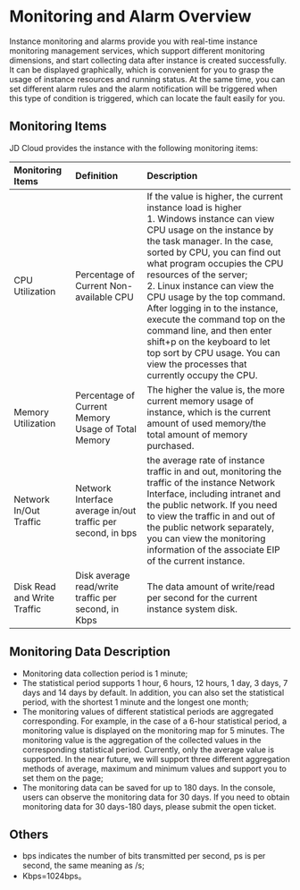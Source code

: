 # Monitoring and Alarm Overview
Instance monitoring and alarms provide you with real-time instance monitoring management services, which support different monitoring dimensions, and start collecting data after instance is created successfully. It can be displayed graphically, which is convenient for you to grasp the usage of instance resources and running status. At the same time, you can set different alarm rules and the alarm notification will be triggered when this type of condition is triggered, which can  locate the fault easily for you.
## Monitoring Items 
JD Cloud provides the instance with the following monitoring items:

|**Monitoring Items** | **Definition** | **Description** |
| :--- | :--- | :--- |
|   CPU Utilization      |   Percentage of Current Non-available CPU   |   If the value is higher, the current instance load is higher <br>1.  Windows instance can view CPU usage on the instance by the task manager. In the case, sorted by CPU, you can find out what program occupies the CPU resources of the server; <br>2. Linux instance can view the CPU usage by the top command. After logging in to the instance, execute the command top on the command line, and then enter shift+p on the keyboard to let top sort by CPU usage. You can view the processes that currently occupy the CPU.   |
|  Memory Utilization   |  Percentage of Current Memory Usage of Total Memory      |  The higher the value is, the more current memory usage of instance, which is the current amount of used memory/the total amount of memory purchased.           |
|   Network In/Out Traffic      |   Network Interface average in/out traffic per second, in bps    |  the average rate of instance traffic in and out, monitoring the traffic of the instance Network Interface, including intranet and the public network. If you need to view the traffic in and out of the public network separately, you can view the monitoring information of the associate EIP of the current instance.          |
|  Disk Read and Write Traffic   |  Disk average read/write traffic per second, in Kbps      |   The data amount of write/read per second for the current instance system disk.               |

## Monitoring Data Description
* Monitoring data collection period is 1 minute;
* The statistical period supports 1 hour, 6 hours, 12 hours, 1 day, 3 days, 7 days and 14 days by default. In addition, you can also set the statistical period, with the shortest 1 minute and the longest one month;
* The monitoring values of different statistical periods are aggregated corresponding. For example, in the case of a 6-hour statistical period, a monitoring value is displayed on the monitoring map for 5 minutes. The monitoring value is the aggregation of the collected values ​​in the corresponding statistical period. Currently, only the average value is supported. In the near future, we will support three different aggregation methods of average, maximum and minimum values ​​and support you to set them on the page;
* The monitoring data can be saved for up to 180 days. In the console, users can observe the monitoring data for 30 days. If you need to obtain monitoring data for 30 days-180 days, please submit the open ticket.

## Others
* bps indicates the number of bits transmitted per second, ps is per second, the same meaning as /s;
* Kbps=1024bps。